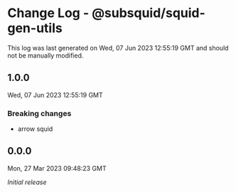 # Change Log - @subsquid/squid-gen-utils

This log was last generated on Wed, 07 Jun 2023 12:55:19 GMT and should not be manually modified.

## 1.0.0
Wed, 07 Jun 2023 12:55:19 GMT

### Breaking changes

- arrow squid

## 0.0.0
Mon, 27 Mar 2023 09:48:23 GMT

_Initial release_

